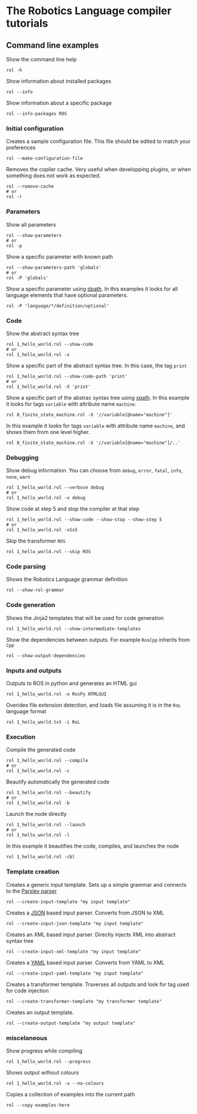 # The Robotics Language compiler tutorials

## Command line examples


Show the command line help
```shell
rol -h
```

Show information about installed packages
```shell
rol --info
```

Show information about a specific package
```shell
rol --info-packages ROS
```

### Initial configuration


Creates a sample configuration file. This file should be edited to match your preferences
```shell
rol --make-configuration-file
```

Removes the copiler cache. Very useful when developping plugins, or when something does not work as expected.
```shell
rol --remove-cache
# or
rol -r
```


### Parameters

Show all parameters
```shell
rol --show-parameters
# or
rol -p
```

Show a specific parameter with known path
```shell
rol --show-parameters-path 'globals'
# or
rol -P 'globals'
```


Show a specific parameter using [dpath](https://pypi.org/project/dpath/). In this examples it looks for all language elements that have optional parameters.
```shell
rol -P 'language/*/definition/optional'
```

### Code


Show the abstract syntax tree
```shell
rol 1_hello_world.rol --show-code
# or
rol 1_hello_world.rol -x
```

Show a specific part of the abstract syntax tree. In this case, the tag `print`
```shell
rol 1_hello_world.rol --show-code-path 'print'
# or
rol 1_hello_world.rol -X 'print'
```


Show a specific part of the abstrac syntax tree using [xpath](https://www.w3schools.com/xml/xml_xpath.asp). In this example it looks for tags `variable` with attribute name `machine`.
```shell
rol 8_finite_state_machine.rol -X '//variable[@name="machine"]'
```

In this example it looks for tags `variable` with attribute name `machine`, and shows them from one level higher.
```shell
rol 8_finite_state_machine.rol -X '//variable[@name="machine"]/..'
```

### Debugging

Show debug information. You can choose from `debug`, `error`, `fatal`, `info`, `none`, `warn`
```shell
rol 1_hello_world.rol --verbose debug
# or
rol 1_hello_world.rol -v debug
```
Show code at step 5 and stop the compiler at that step
```shell
rol 1_hello_world.rol --show-code --show-stop --show-step 5
# or
rol 1_hello_world.rol -xSs5
```

Skip the transformer `ROS`
```shell
rol 1_hello_world.rol --skip ROS
```

### Code parsing

Shows the Robotics Language grammar definition
```shell
rol --show-rol-grammar
```

### Code generation

Shows the Jinja2 templates that will be used for code generation
```shell
rol 1_hello_world.rol --show-intermediate-templates
```

Show the dependencies between outputs. For example `RosCpp` inherits from `Cpp`
```shell
rol --show-output-dependencies
```



### Inputs and outputs


Outputs to ROS in python and generates an HTML gui
```shell
rol 1_hello_world.rol -o RosPy HTMLGUI
```

Overides file extension detection, and loads file assuming it is in the `RoL` language format
```shell
rol 1_hello_world.txt -i RoL
```

### Execution

Compile the generated code
```shell
rol 1_hello_world.rol --compile
# or
rol 1_hello_world.rol -c
```

Beautify automatically the generated code
```shell
rol 1_hello_world.rol --beautify
# or
rol 1_hello_world.rol -b
```

Launch the node directly
```shell
rol 1_hello_world.rol --launch
# or
rol 1_hello_world.rol -l
```

In this example it beautifies the code, compiles, and launches the node
```shell
rol 1_hello_world.rol -cbl
```
### Template creation

Creates a generic input template. Sets up a simple grammar and connects to the [Parsley parser](https://github.com/pyga/parsley)
```shell
rol --create-input-template "my input template"
```

Creates a [JSON](https://www.json.org) based input parser. Converts from JSON to XML
```shell
rol --create-input-json-template "my input template"
```

Creates an XML based input parser. Directly injects XML into abstract syntax tree
```shell
rol --create-input-xml-template "my input template"
```

Creates a [YAML](https://yaml.org) based input parser. Converts from YAML to XML
```shell
rol --create-input-yaml-template "my input template"
```

Creates a transformer template. Traverses all outputs and look for tag used for code injection
```shell
rol --create-transformer-template "my transformer template"
```

Creates an output template.
```shell
rol --create-output-template "my output template"
```


### miscelaneous

Show progress while compiling
```shell
rol 1_hello_world.rol --progress
```

Shows output without colours
```shell
rol 1_hello_world.rol -x --no-colours
```

Copies a collection of examples into the current path
```shell
rol --copy-examples-here
```
